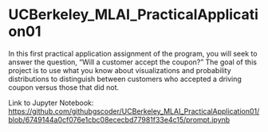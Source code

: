 # UCBerkeley_MLAI_PracticalApplication01
In this first practical application assignment of the program, you will seek to answer the question, “Will a customer accept the coupon?” The goal of this project is to use what you know about visualizations and probability distributions to distinguish between customers who accepted a driving coupon versus those that did not.

Link to Jupyter Notebook: https://github.com/githubgscoder/UCBerkeley_MLAI_PracticalApplication01/blob/6749144a0cf076e1cbc08ececbd77981f33e4c15/prompt.ipynb

